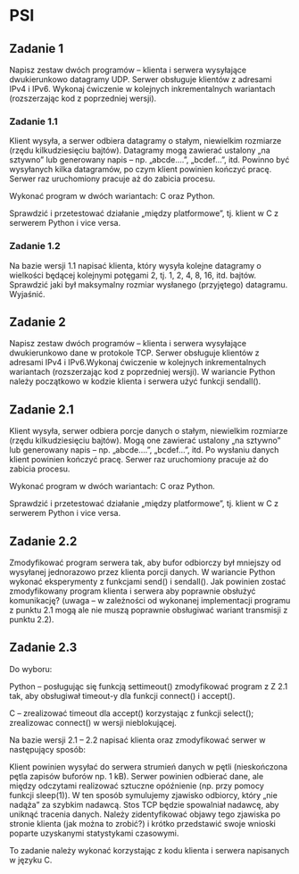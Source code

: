 # PSI

## Zadanie 1
Napisz zestaw dwóch programów – klienta i serwera wysyłające dwukierunkowo datagramy UDP. Serwer obsługuje klientów z adresami IPv4 i IPv6. Wykonaj ćwiczenie w kolejnych inkrementalnych wariantach (rozszerzając kod z poprzedniej wersji).

### Zadanie 1.1
Klient wysyła, a serwer odbiera datagramy o stałym, niewielkim rozmiarze (rzędu kilkudziesięciu bajtów). Datagramy mogą zawierać ustalony „na sztywno” lub generowany napis – np. „abcde….”, „bcdef…​”, itd. Powinno być wysyłanych kilka datagramów, po czym klient powinien kończyć pracę. Serwer raz uruchomiony pracuje aż do zabicia procesu.

Wykonać program w dwóch wariantach: C oraz Python.

Sprawdzić i przetestować działanie „między platformowe”, tj. klient w C z serwerem Python i vice versa.

### Zadanie 1.2
Na bazie wersji 1.1 napisać klienta, który wysyła kolejne datagramy o wielkości będącej kolejnymi potęgami 2, tj. 1, 2, 4, 8, 16, itd. bajtów. Sprawdzić jaki był maksymalny rozmiar wysłanego (przyjętego) datagramu. Wyjaśnić.

## Zadanie 2
Napisz zestaw dwóch programów – klienta i serwera wysyłające dwukierunkowo dane w protokole TCP. Serwer obsługuje klientów z adresami IPv4 i IPv6.Wykonaj ćwiczenie w kolejnych inkrementalnych wariantach (rozszerzając kod z poprzedniej wersji). W wariancie Python należy początkowo w kodzie klienta i serwera użyć funkcji sendall().

## Zadanie 2.1
Klient wysyła, serwer odbiera porcje danych o stałym, niewielkim rozmiarze (rzędu kilkudziesięciu bajtów). Mogą one zawierać ustalony „na sztywno” lub generowany napis – np. „abcde….”, „bcdef…​”, itd. Po wysłaniu danych klient powinien kończyć pracę. Serwer raz uruchomiony pracuje aż do zabicia procesu.

Wykonać program w dwóch wariantach: C oraz Python.

Sprawdzić i przetestować działanie „między platformowe”, tj. klient w C z serwerem Python i vice versa.

## Zadanie 2.2
Zmodyfikować program serwera tak, aby bufor odbiorczy był mniejszy od wysyłanej jednorazowo przez klienta porcji danych. W wariancie Python wykonać eksperymenty z funkcjami send() i sendall(). Jak powinien zostać zmodyfikowany program klienta i serwera aby poprawnie obsłużyć komunikację? (uwaga – w zależności od wykonanej implementacji programu z punktu 2.1 mogą ale nie muszą poprawnie obsługiwać wariant transmisji z punktu 2.2).

## Zadanie 2.3
Do wyboru:

Python – posługując się funkcją settimeout() zmodyfikować program z Z 2.1 tak, aby obsługiwał timeout-y dla funkcji connect() i accept().

C – zrealizować timeout dla accept() korzystając z funkcji select(); zrealizowac connect() w wersji nieblokującej.

Na bazie wersji 2.1 – 2.2 napisać klienta oraz zmodyfikować serwer w następujący sposób:

Klient powinien wysyłać do serwera strumień danych w pętli (nieskończona pętla zapisów buforów np. 1 kB). Serwer powinien odbierać dane, ale między odczytami realizować sztuczne opóźnienie (np. przy pomocy funkcji sleep(1)). W ten sposób symulujemy zjawisko odbiorcy, który „nie nadąża” za szybkim nadawcą. Stos TCP będzie spowalniał nadawcę, aby uniknąć tracenia danych. Należy zidentyfikować objawy tego zjawiska po stronie klienta (jak można to zrobić?) i krótko przedstawić swoje wnioski poparte uzyskanymi statystykami czasowymi.

To zadanie należy wykonać korzystając z kodu klienta i serwera napisanych w języku C.